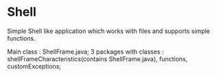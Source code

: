 # Shell
Simple Shell like application which works with files and supports simple functions.


Main class : ShellFrame.java;
3 packages with classes : shellFrameCharacteristics(contains ShellFrame.java), functions, customExceptions;

